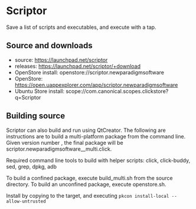 # Scriptor

Save a list of scripts and executables, and execute with a tap.

## Source and downloads

* source: https://launchpad.net/scriptor
* releases: https://launchpad.net/scriptor/+download
* OpenStore install: openstore://scriptor.newparadigmsoftware
* OpenStore: https://open.uappexplorer.com/app/scriptor.newparadigmsoftware
* Ubuntu Store install: scope://com.canonical.scopes.clickstore?q=Scriptor

## Building source

Scriptor can also build and run using QtCreator.  The following are
instructions are to build a multi-platform package from the
command line.  Given version number <ver>, the final package will be
scriptor.newparadigmsoftware_<ver>_multi.click.

Required command line tools to build with helper scripts:
click, click-buddy, sed, grep, dpkg, adb

To build a confined package, execute build_multi.sh from the source directory.
To build an unconfined package, execute openstore.sh.

Install by copying to the target, and executing
`pkcon install-local --allow-untrusted `
